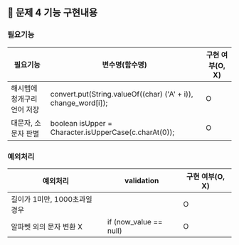 ## 🚀 문제 4 기능 구현내용

### 필요기능


| 필요기능            | 변수명(함수명) | 구현 여부(O, X) |
|-----------------|----------|-------------|
| 해시맵에 청개구리 언어 저장 | convert.put(String.valueOf((char) ('A' + i)), change_word[i]); | O           |
| 대문자, 소문자 판별     |   boolean isUpper = Character.isUpperCase(c.charAt(0));       | O           |


### 예외처리

| 예외처리                | validation | 구현 여부(O, X) |
|---------------------|------------|-------------|
| 길이가 1미만, 1000초과일 경우 |  | O           |
| 알파벳 외의 문자 변환 X      | if (now_value == null) | O           |